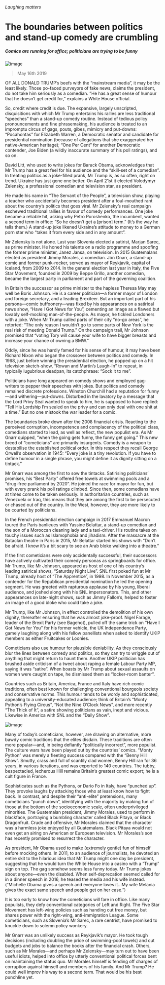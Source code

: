 ###### Laughing matters
# The boundaries between politics and stand-up comedy are crumbling 
##### Comics are running for office; politicians are trying to be funny 
![image](images/20190518_IRD001_0.jpg) 
> May 16th 2019 
OF ALL DONALD TRUMP’s beefs with the “mainstream media”, it may be the least likely. Those po-faced purveyors of fake news, claims the president, do not take him seriously as a comedian. “He has a great sense of humour that he doesn’t get credit for,” explains a White House official. 
So, credit where credit is due. The expansive, largely unscripted, disquisitions with which Mr Trump entertains his rallies are less traditional “speeches” than a stand-up comedy routine. Instead of tedious policy pronouncements and fine phrasemaking, his audience is treated to an impromptu circus of gags, pouts, gibes, mimicry and put-downs: “Pocahontas” for Elizabeth Warren, a Democratic senator and candidate for presidential nomination (because of allegations that she exaggerated her native-American heritage); “One Per Cent” for another Democratic contender, Joe Biden (a wildly inaccurate summary of his poll ratings), and so on. 
David Litt, who used to write jokes for Barack Obama, acknowledges that Mr Trump has a great feel for his audience and the “skill-set of a comedian”. In treating politics as a joke-filled prank, Mr Trump is, as so often, right on trend. Ukraine has just gone one better. On April 21st it elected Volodymyr Zelensky, a professional comedian and television star, as president. 
He made his name in “The Servant of the People”, a television show, playing a teacher who accidentally becomes president after a foul-mouthed rant about the country’s politics that goes viral. Mr Zelensky’s real campaign eschewed traditional rallies in favour of comedy performances. One joke became a reliable hit, asking why Petro Poroshenko, the incumbent, wanted a second term in office: “So he doesn’t get a [prison] term.” (It’s the way he tells them.) A stand-up joke likened Ukraine’s attitude to money to a German porn star who “takes it from every side and in any amount”. 
Mr Zelensky is not alone. Last year Slovenia elected a satirist, Marjan Sarec, as prime minister. He honed his talents on a radio programme and spoofing the former prime minister, Janez Jansa, on television. In 2015 Guatemalans elected as president Jimmy Morales, a comedian. Jón Gnarr, a stand-up comic and former punk-rocker, served as mayor of Reykjavik, capital of Iceland, from 2009 to 2014. In the general election last year in Italy, the Five Star Movement, founded in 2009 by Beppe Grillo, another comedian, became the largest party in parliament and part of the governing coalition. 
In Britain the successor as prime minister to the hapless Theresa May may well be Boris Johnson. He is a career politician—a former mayor of London and foreign secretary, and a leading Brexiteer. But an important part of his persona—comic buffoonery—was fixed by his appearances on a satirical news show, “Have I Got News for You”, cementing an image as a flawed but lovably self-mocking man-of-the-people. As mayor, he tickled Londoners with a joke. When Mr Trump called parts of their city “no-go areas”, he retorted: “The only reason I wouldn’t go to some parts of New York is the real risk of meeting Donald Trump.” On the campaign trail, Mr Johnson promised that “voting Tory will cause your wife to have bigger breasts and increase your chance of owning a BMW.” 
Oddly, since he was hardly famed for his sense of humour, it may have been Richard Nixon who began the crossover between politics and comedy. In 1968, just before winning the presidential election, he popped up on a hit television sketch-show, “Rowan and Martin’s Laugh-In” to repeat, in typically lugubrious deadpan, its catchphrase: “Sock it to me”. 
Politicians have long appeared on comedy shows and employed gag-writers to pepper their speeches with jokes. But politics and comedy remained discrete professions. Winston Churchill had a reputation for funny—and withering—put-downs. Disturbed in the lavatory by a message that the Lord Privy Seal wanted to speak to him, he is supposed to have replied: “Tell His Lordship I’m sealed on the privy and can only deal with one shit at a time.” But no one mistook the war leader for a comic. 
The boundaries broke down after the 2008 financial crisis. Reacting to the perceived corruption, incompetence and complacency of the political class, comedians started to lead, as well as reflect, the new populist era. As Mr Gnarr quipped, “when the going gets funny, the funny get going.” This new breed of “cometicians” are primarily insurgents. Comedy is a weapon to destabilise the established political order. In this respect they recall George Orwell’s observation in 1945: “Every joke is a tiny revolution. If you have to define humour in a single phrase, you might define it as dignity sitting on a tintack.” 
Mr Gnarr was among the first to sow the tintacks. Satirising politicians’ promises, his “Best Party” offered free towels at swimming pools and a “drug-free parliament by 2020”. He joined the race for mayor for fun, but with every prank his poll ratings climbed. Since then, some comedians have at times come to be taken seriously. In authoritarian countries, such as Venezuela or Iraq, this means that they are among the first to be persecuted or chased out of the country. In the West, however, they are more likely to be courted by politicians. 
In the French presidential election campaign in 2017 Emmanuel Macron toured the Paris banlieues with Yassine Belattar, a stand-up comedian and the son of a Moroccan cleaning lady and a taxi-driver. His routine takes on touchy issues such as Islamophobia and jihadism. After the massacre at the Bataclan theatre in Paris in 2015, Mr Belattar started his shows with “Don’t be afraid. I know it’s a bit scary to see an Arab bloke walking into a theatre.” 
If the first cometicians were only accidentally successful, their successors have actively cultivated their comedy personas as springboards for office. Mr Trump, like Mr Johnson, appeared as host of one of his country’s leading satirical shows, “Saturday Night Live”. SNL first poked fun at Mr Trump, already host of “The Apprentice”, in 1998. In November 2015, as a contender for the Republican presidential nomination he led the opening segment. He was greeted with rapturous applause by his young, liberal audience, and joshed along with his SNL impersonators. This, and other appearances on late-night shows, such as Jimmy Fallon’s, helped to foster an image of a good bloke who could take a joke. 
Mr Trump, like Mr Johnson, in effect controlled the demolition of his own dignity, thereafter ensuring that he was almost joke-proof. Nigel Farage, leader of the Brexit Party (see Bagehot), pulled off the same trick on “Have I Got News for You” for his former vehicle, the UK Independence Party, gamely laughing along with his fellow panellists when asked to identify UKIP members as either Fruitcakes or Loonies. 
Cometicians also use humour for plausible deniability. As they consciously blur the lines between comedy and politics, so they can try to wriggle out of anything that might return to haunt them. Another UKIP politician has brushed aside criticism of a tweet about raping a female Labour Party MP, saying it was “satire”. When boasts by Mr Trump about sexual assaults on women were caught on tape, he dismissed them as “locker-room banter”. 
Countries such as Britain, America, France and Italy have rich comic traditions, often best known for challenging conventional bourgeois society and conservative norms. This humour tends to be wordy and sophisticated, appealing to a university-educated audience; think of Britain’s “Monty Python’s Flying Circus”, “Not the Nine O’Clock News”, and more recently “The Thick of It”, a satire showing politicians as vain, inept and vicious. Likewise in America with SNL and the “Daily Show”. 
![image](images/20190518_IRD002_0.jpg) 
Many of today’s cometicians, however, are drawing on alternative, more bawdy comic traditions that the elites disdain. These traditions are often more popular—and, in being defiantly “politically incorrect”, more populist. The culture wars have been played out by the countries’ comics. “Monty Python” was merely a fleeting success compared with the “Benny Hill Show”. Smutty, crass and full of scantily clad women, Benny Hill ran for 36 years, in various iterations, and was exported to 140 countries. The tubby, bespectacled, lecherous Hill remains Britain’s greatest comic export; he is a cult figure in France. 
Sophisticates such as the Pythons, or Dario Fo in Italy, have “punched up”. They provoke laughs by attacking those who at least know how to fight back. In contrast, and despite their “anti-elite” pretensions, many cometicians “punch down”, identifying with the majority by making fun of those at the bottom of the socioeconomic scale, often underprivileged minorities. The Guatemalan president, Jimmy Morales, used to perform in blackface, portraying a bumbling character called Black Pitaya, or Black Dragonfruit. Crude and offensive, Mr Morales claimed that the character was a harmless joke enjoyed by all Guatemalans. Black Pitaya would not even get an airing on American or European television. Mr Morales’s son has recently promised to resurrect the character. 
As president, Mr Obama used to make (extremely gentle) fun of himself before mocking others. In 2011, to an audience of journalists, he devoted an entire skit to the hilarious idea that Mr Trump might one day be president, suggesting that he would turn the White House into a casino with a “Trump” sign on top. The gag somehow seems less funny today. Mr Trump jokes about anyone—even the disabled. When self-deprecation seemed called for in a dinner speech in 2016, he teased the media and his wife instead. (“Michelle Obama gives a speech and everyone loves it…My wife Melania gives the exact same speech and people get on her case.”) 
It is too early to know how the cometicians will fare in office. Like many populists, they defy conventional categories of Left and Right. The Five Star Movement has left-wing policies such as handing out free money, but shares power with the right-wing, anti-immigration League. Some cometicians, such as Slovenia’s Mr Sarec, a rare centrist, have promised to knuckle down to solemn policy wonkery. 
Mr Gnarr was an unlikely success as Reykjavik’s mayor. He took tough decisions (including doubling the price of swimming-pool towels) and cut budgets and jobs to balance the books after the financial crash. Others, such as Mr Morales—and perhaps Mr Zelensky—may turn out to have been useful idiots, helped into office by utterly conventional political forces bent on maintaining the status quo. Mr Morales himself is fending off charges of corruption against himself and members of his family. And Mr Trump? He could well improv his way to a second term. That would be his best punchline yet. 
